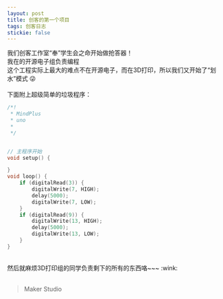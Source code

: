 ```yaml
---
layout: post
title: 创客的第一个项目
tags: 创客日志
stickie: false
---
```


我们创客工作室“奉”学生会之命开始做抢答器！<br>
我在的开源电子组负责编程<br>
这个工程实际上最大的难点不在开源电子，而在3D打印，所以我们又开始了“划水”模式 :stuck_out_tongue_winking_eye: <br>
<br>
下面附上超级简单的垃圾程序：<br>
```c++
/*!
 * MindPlus
 * uno
 *
 */


// 主程序开始
void setup() {

}
void loop() {
	if (digitalRead(3)) {
		digitalWrite(7, HIGH);
		delay(5000);
		digitalWrite(7, LOW);
	}
	if (digitalRead(9)) {
		digitalWrite(13, HIGH);
		delay(5000);
		digitalWrite(13, LOW);
	}
}
```
<br>
然后就麻烦3D打印组的同学负责剩下的所有的东西咯~~~ :wink: <br>

<br>

> Maker Studio
